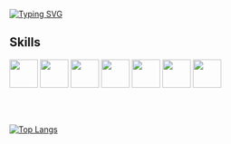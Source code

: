 [![Typing SVG](http://readme-typing-svg.herokuapp.com?font=PT+Mono&pause=1000&color=B70AE8&width=700&lines=I+am+Blockchain+and+ML+enthusiast)](https://git.io/typing-svg)
## Skills 
<img style="width:50px;" src="https://cdn.jsdelivr.net/gh/devicons/devicon/icons/solidity/solidity-original.svg" /> <img style="width:50px;" src="https://cdn.jsdelivr.net/gh/devicons/devicon/icons/python/python-original.svg" /> <img style="width:50px;" src="https://cdn.jsdelivr.net/gh/devicons/devicon/icons/pytorch/pytorch-original.svg" /> <img style="width:50px;" src="https://cdn.jsdelivr.net/gh/devicons/devicon/icons/numpy/numpy-original.svg" /> <img style="width:50px;" src="https://cdn.jsdelivr.net/gh/devicons/devicon/icons/pandas/pandas-original.svg" /> <img style="width:50px;" src="https://cdn.jsdelivr.net/gh/devicons/devicon/icons/bash/bash-original.svg" /> <img style="width:50px;" src="https://cdn.jsdelivr.net/gh/devicons/devicon/icons/git/git-original.svg" />

<br>
<br>


[![Top Langs](https://github-readme-stats.vercel.app/api/top-langs/?username=danielto1404&layout=compact)](https://github.com/anuraghazra/github-readme-stats)
          
          
          
